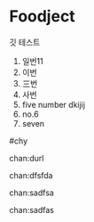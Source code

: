 # Foodject 

깃 테스트

1. 일번11
2. 이번
3. 三번
4. 사번
5. five number dkijij
6. no.6
7. seven

#chy

chan:durl

chan:dfsfda

chan:sadfsa

chan:sadfas





